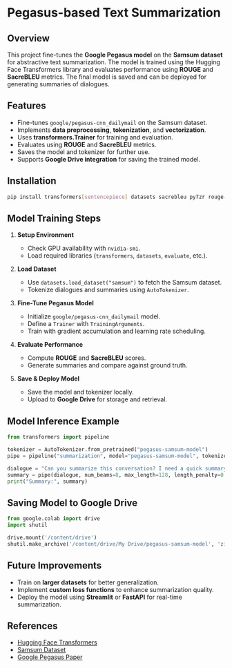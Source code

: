 # Pegasus-based Text Summarization

## Overview
This project fine-tunes the **Google Pegasus model** on the **Samsum dataset** for abstractive text summarization. The model is trained using the Hugging Face Transformers library and evaluates performance using **ROUGE** and **SacreBLEU** metrics. The final model is saved and can be deployed for generating summaries of dialogues.

## Features
- Fine-tunes `google/pegasus-cnn_dailymail` on the Samsum dataset.
- Implements **data preprocessing**, **tokenization**, and **vectorization**.
- Uses **transformers.Trainer** for training and evaluation.
- Evaluates using **ROUGE** and **SacreBLEU** metrics.
- Saves the model and tokenizer for further use.
- Supports **Google Drive integration** for saving the trained model.

## Installation
```sh
pip install transformers[sentencepiece] datasets sacrebleu py7zr rouge-score evaluate accelerate
```

## Model Training Steps
1. **Setup Environment**
   - Check GPU availability with `nvidia-smi`.
   - Load required libraries (`transformers`, `datasets`, `evaluate`, etc.).

2. **Load Dataset**
   - Use `datasets.load_dataset("samsum")` to fetch the Samsum dataset.
   - Tokenize dialogues and summaries using `AutoTokenizer`.

3. **Fine-Tune Pegasus Model**
   - Initialize `google/pegasus-cnn_dailymail` model.
   - Define a `Trainer` with `TrainingArguments`.
   - Train with gradient accumulation and learning rate scheduling.

4. **Evaluate Performance**
   - Compute **ROUGE** and **SacreBLEU** scores.
   - Generate summaries and compare against ground truth.

5. **Save & Deploy Model**
   - Save the model and tokenizer locally.
   - Upload to **Google Drive** for storage and retrieval.

## Model Inference Example
```python
from transformers import pipeline

tokenizer = AutoTokenizer.from_pretrained("pegasus-samsum-model")
pipe = pipeline("summarization", model="pegasus-samsum-model", tokenizer=tokenizer)

dialogue = "Can you summarize this conversation? I need a quick summary."
summary = pipe(dialogue, num_beams=8, max_length=128, length_penalty=0.8)[0]["summary_text"]
print("Summary:", summary)
```

## Saving Model to Google Drive
```python
from google.colab import drive
import shutil

drive.mount('/content/drive')
shutil.make_archive('/content/drive/My Drive/pegasus-samsum-model', 'zip', 'pegasus-samsum-model')
```

## Future Improvements
- Train on **larger datasets** for better generalization.
- Implement **custom loss functions** to enhance summarization quality.
- Deploy the model using **Streamlit** or **FastAPI** for real-time summarization.

## References
- [Hugging Face Transformers](https://huggingface.co/transformers/)
- [Samsum Dataset](https://huggingface.co/datasets/samsum)
- [Google Pegasus Paper](https://arxiv.org/abs/1912.08777)

